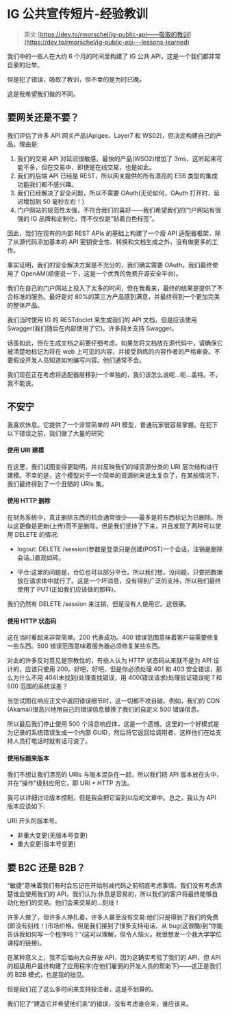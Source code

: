 # IG 公共宣传短片-经验教训

> 原文:[https://dev.to/rmorschel/ig-public-api——吸取的教训](https://dev.to/rmorschel/ig-public-api---lessons-learned)

我们中的一些人在大约 6 个月的时间里构建了 IG 公共 API，这是一个我们都非常自豪的壮举。

但是犯了错误，吸取了教训，但不幸的是为时已晚。

这是我希望我们做的不同。

## [](#to-gateway-or-not)要网关还是不要？

我们评估了许多 API 网关产品(Apigee、Layer7 和 WS02)，但决定构建自己的产品。理由是:

1.  我们的交易 API 对延迟很敏感。最快的产品(WSO2)增加了 3ms，这听起来可能不多，但在交易中，即使是在线交易，也是如此。
2.  我们的后端 API 已经是 REST，所以网关提供的所有漂亮的 ESB 类型的集成功能我们都不感兴趣。
3.  我们已经解决了安全问题，所以不需要 OAuth(无论如何，OAuth 打开时，延迟增加到 50 毫秒左右！)
4.  门户网站的规范性太强，不符合我们的喜好——我们希望我们的门户网站有很强的 IG 品牌和定制化，而不仅仅是“贴着白色标签”。

因此，我们在现有的内部 REST APIs 的基础上构建了一个瘦 API 适配器框架，除了从源代码添加基本的 API 密钥安全性、转换和文档生成之外，没有做更多的工作。

事实证明，我们的安全解决方案是不充分的，我们确实需要 OAuth。我们最终使用了 OpenAM(顺便说一下，这是一个优秀的免费开源安全平台)。

我们在自己的门户网站上投入了太多的时间，但在我看来，最终的结果是提供了不合标准的服务。最好是对 80%的第三方产品感到满意，并最终得到一个更加完美的整体产品。

我们当时使用 IG 的 RESTdoclet 来生成我们的 API 文档，但是应该使用 Swagger(我们随后在内部使用了它)。许多网关支持 Swagger。

话虽如此，但在生成文档之前要仔细考虑。如果您将文档放在源代码中，请确保它被清楚地标记为将在 web 上可见的内容，并接受熟练的内容作者的严格审查。不要假设开发人员知道如何编写内容。他们通常不会。

我们现在正在考虑将适配器层移到一个单独的，我们该怎么说呢...呃...盖特。不，我不能说。

## [](#not-so-restful)不安宁

我喜欢休息。它提供了一个非常简单的 API 模型，普通玩家很容易掌握。在犯下以下错误之前，我们做了大量的研究:

#### [](#modeling-using-uri)使用 URI 建模

在这里，我们试图变得更聪明，并对反映我们的域资源分类的 URI 层次结构进行建模。不幸的是，这个模型对于一个简单的资源树来说太复杂了，在某些情况下，我们最终得到了一个丑陋的 URIs 集。

#### [](#using-http-delete)使用 HTTP 删除

在财务系统中，真正删除东西的机会通常很少——最多是将东西标记为已删除。所以这更像是更新(上传)而不是删除。但是我们坚持了下来，并且发现了两种可以使用 DELETE 的情况:

*   logout: DELETE /session(参数是登录只是创建(POST)一个会话，注销是删除会话。)直观如砖。

*   平仓:这里的问题是，仓位也可以部分平仓。所以我们想，没问题，只要把数据放在请求体中就行了。这是一个坏消息，没有得到广泛的支持，所以我们最终使用了 PUT(正如我们应该做的那样)。

我们仍然有 DELETE /session 来注销，但是没有人使用它。这很痛。

#### [](#using-http-status-codes)使用 HTTP 状态码

这在当时看起来非常简单。200 代表成功。400 错误范围意味着客户端需要修复一些东西。500 错误范围意味着服务器必须修复某些东西。

对此的许多反对意见是宗教性的，有些人认为 HTTP 状态码从来就不是为 API 设计的，应该只使用 200。好吧，好吧，但是你必须处理 401 和 403 安全错误，那么为什么不用 404(未找到)处理查找错误，用 400(错误请求)处理验证错误呢？和 500 范围的系统误差？

当您试图在响应正文中返回错误细节时，这一切都不攻自破。例如，我们的 CDN (Akamai)很高兴地用自己的错误信息替换了我们的自定义 500 错误信息。

所以最后我们停止使用 500 个消息响应体，这是一个遗憾。这里的一个好模式是为记录的系统错误生成一个内部 GUID，然后将它返回给调用者，这样他们在给支持人员打电话时就有话可说了。

#### [](#using-headers-to-version)使用标题来版本

我们不想让我们漂亮的 URIs 与版本混杂在一起，所以我们把 API 版本放在头中，并在“操作”级别应用它，即 URI + HTTP 方法。

我可以详细讨论版本控制，但是我会把它留到以后的文章中。总之，我认为 API 版本应该如下:

URI 开头的版本号。

*   非重大变更(无版本号变更)
*   重大变更(版本号变更)

## [](#to-b2c-or-b2b)要 B2C 还是 B2B？

“敏捷”意味着我们有时会忘记在开始削减代码之前彻底考虑事情。我们没有考虑清楚谁会使用我们的 API。我们认为:休息是容易的，所以我们的客户将最终能够自动化他们的交易。他们会来交易的...刻线！

许多人做了，但许多人挣扎着，许多人甚至没有交易:他们只是得到了我们的免费(即没有刻线！)市场价格。但是我们接到了很多支持电话，从 bug(这很酷)到“你能告诉我如何写一个程序吗？”(这可以理解，但令人恼火。我很想发一个我大学学位课程的链接)。

在某种意义上，我不后悔向大众开放 API，因为这确实考验了我们的 API，但 API 的超级用户最终构建了应用程序(在他们雇佣的开发人员的帮助下)——这正是我们的 B2B 模式，也是我的拙见。

但是我们花了这么多时间来支持投注者，这是不划算的。

我们犯了“建造它并希望他们来”的错误，没有考虑谁会来，谁应该来。